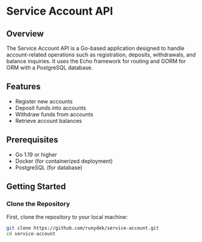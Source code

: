 # Service Account API

## Overview

The Service Account API is a Go-based application designed to handle account-related operations such as registration, deposits, withdrawals, and balance inquiries. It uses the Echo framework for routing and GORM for ORM with a PostgreSQL database.

## Features

- Register new accounts
- Deposit funds into accounts
- Withdraw funds from accounts
- Retrieve account balances

## Prerequisites

- Go 1.19 or higher
- Docker (for containerized deployment)
- PostgreSQL (for database)

## Getting Started

### Clone the Repository

First, clone the repository to your local machine:

```bash
git clone https://github.com/runydek/service-account.git
cd service-account
